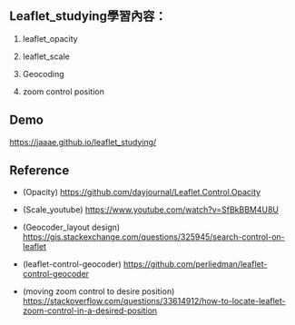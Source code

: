 ## Leaflet_studying學習內容：

1. leaflet_opacity

2. leaflet_scale

3. Geocoding

4. zoom control position

## Demo
https://jaaae.github.io/leaflet_studying/

## Reference 
+ (Opacity) https://github.com/dayjournal/Leaflet.Control.Opacity 

+ (Scale_youtube) https://www.youtube.com/watch?v=SfBkBBM4U8U 

+ (Geocoder_layout design) https://gis.stackexchange.com/questions/325945/search-control-on-leaflet

+ (leaflet-control-geocoder) https://github.com/perliedman/leaflet-control-geocoder

+ (moving zoom control to desire position) https://stackoverflow.com/questions/33614912/how-to-locate-leaflet-zoom-control-in-a-desired-position
